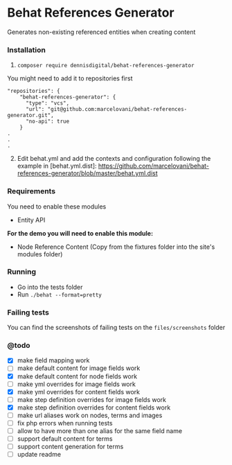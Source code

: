 # Behat References Generator
Generates non-existing referenced entities when creating content

### Installation
1. `composer require dennisdigital/behat-references-generator`

You might need to add it to repositories first
```
"repositories": {
    "behat-references-generator": {
      "type": "vcs",
      "url": "git@github.com:marcelovani/behat-references-generator.git",
      "no-api": true
    }
.
.
.
```

2. Edit behat.yml and add the contexts and configuration following the example in [behat.yml.dist]: https://github.com/marcelovani/behat-references-generator/blob/master/behat.yml.dist


### Requirements
You need to enable these modules
- Entity API

**For the demo you will need to enable this module:**
- Node Reference Content (Copy from the fixtures folder into the site's modules folder)

### Running
- Go into the tests folder
- Run `./behat --format=pretty`

### Failing tests
You can find the screenshots of failing tests on the `files/screenshots` folder

### @todo
- [x] make field mapping work
- [ ] make default content for image fields work
- [x] make default content for node fields work
- [ ] make yml overrides for image fields work
- [x] make yml overrides for content fields work
- [ ] make step definition overrides for image fields work
- [x] make step definition overrides for content fields work
- [ ] make url aliases work on nodes, terms and images
- [ ] fix php errors when running tests
- [ ] allow to have more than one alias for the same field name
- [ ] support default content for terms
- [ ] support content generation for terms
- [ ] update readme
